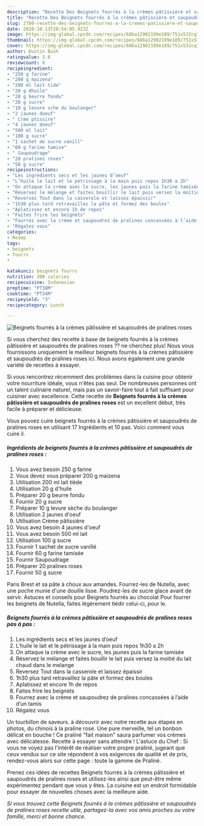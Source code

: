 ```yaml
---
description: "Recette Des Beignets fourrés à la crèmes pâtissière et saupoudrés de pralines roses"
title: "Recette Des Beignets fourrés à la crèmes pâtissière et saupoudrés de pralines roses"
slug: 2780-recette-des-beignets-fourres-a-la-cremes-patissiere-et-saupoudres-de-pralines-roses
date: 2020-10-13T20:54:05.923Z
image: https://img-global.cpcdn.com/recipes/68ba12902199e189/751x532cq70/beignets-fourres-a-la-cremes-patissiere-et-saupoudres-de-pralines-roses-photo-principale-de-la-recette.jpg
thumbnail: https://img-global.cpcdn.com/recipes/68ba12902199e189/751x532cq70/beignets-fourres-a-la-cremes-patissiere-et-saupoudres-de-pralines-roses-photo-principale-de-la-recette.jpg
cover: https://img-global.cpcdn.com/recipes/68ba12902199e189/751x532cq70/beignets-fourres-a-la-cremes-patissiere-et-saupoudres-de-pralines-roses-photo-principale-de-la-recette.jpg
author: Dustin Bush
ratingvalue: 3.8
reviewcount: 8
recipeingredient:
- "250 g farine"
- "200 g maizena"
- "200 ml lait tide"
- "20 g dhuile"
- "20 g beurre fondu"
- "20 g sucre"
- "10 g levure sche du boulanger"
- "2 jaunes doeuf"
- " Crme ptissire"
- "4 jaunes doeuf"
- "500 ml lait"
- "100 g sucre"
- "1 sachet de sucre vanill"
- "60 g farine tamise"
- " Saupoudrage"
- "20 pralines roses"
- "50 g sucre"
recipeinstructions:
- "Les ingrédients secs et les jaunes d’oeuf"
- "L’huile le lait et le pétrissage à la main puis repos 1h30 a 2h"
- "On attaque la crème avec le sucre, les jaunes puis la farine tamisée"
- "Réservez le mélange et faites bouillir le lait puis versez la moitié du lait chaud dans le melange"
- "Reversez Tout dans la casserole et laissez épaissir"
- "1h30 plus tard retravaillez la pâte et formez des boules"
- "Aplatissez et encore 1h de repos"
- "Faites frire les beignets"
- "Fourrez avec la crème et saupoudrez de pralines concassées à l’aide d’un tamis"
- "Régalez vous"
categories:
- Resep
tags:
- beignets
- fourrs
- 

katakunci: beignets fourrs  
nutrition: 300 calories
recipecuisine: Indonesian
preptime: "PT38M"
cooktime: "PT34M"
recipeyield: "3"
recipecategory: Lunch

---
```



![Beignets fourrés à la crèmes pâtissière et saupoudrés de pralines roses](https://img-global.cpcdn.com/recipes/68ba12902199e189/751x532cq70/beignets-fourres-a-la-cremes-patissiere-et-saupoudres-de-pralines-roses-photo-principale-de-la-recette.jpg)

Si vous cherchez des recette à base de beignets fourrés à la crèmes pâtissière et saupoudrés de pralines roses ?? ne cherchez plus! Nous vous fournissons uniquement le meilleur beignets fourrés à la crèmes pâtissière et saupoudrés de pralines roses ici. Nous avons également une grande variété de recettes à essayer.

Si vous rencontrez récemment des problèmes dans la cuisine pour obtenir votre nourriture idéale, vous n'êtes pas seul. De nombreuses personnes ont un talent culinaire naturel, mais pas un savoir-faire tout à fait suffisant pour cuisiner avec excellence. Cette recette de <strong> Beignets fourrés à la crèmes pâtissière et saupoudrés de pralines roses </strong> est un excellent début, très facile à préparer et délicieuse.

<!--inarticleads1-->

Vous pouvez cuire beignets fourrés à la crèmes pâtissière et saupoudrés de pralines roses en utilisant 17 Ingrédients et 10 pas. Voici comment vous cuire il.

##### Ingrédients de beignets fourrés à la crèmes pâtissière et saupoudrés de pralines roses :

1. Vous avez besoin 250 g farine
1. Vous devez vous préparer 200 g maizena
1. Utilisation 200 ml lait tiède
1. Utilisation 20 g d&#39;huile
1. Préparer 20 g beurre fondu
1. Fournir 20 g sucre
1. Préparer 10 g levure sèche du boulanger
1. Utilisation 2 jaunes d&#39;oeuf
1. Utilisation  Crème pâtissière
1. Vous avez besoin 4 jaunes d&#39;oeuf
1. Vous avez besoin 500 ml lait
1. Utilisation 100 g sucre
1. Fournir 1 sachet de sucre vanillé
1. Fournir 60 g farine tamisée
1. Fournir  Saupoudrage
1. Préparer 20 pralines roses
1. Fournir 50 g sucre


Paris Brest et sa pâte à choux aux amandes. Fourrez-les de Nutella, avec une poche munie d&#39;une douille lisse. Poudrez-les de sucre glace avant de servir. Astuces et conseils pour Beignets fourrés au chocolat Pour fourrer les beignets de Nutella, faites légèrement tiédir celui-ci, pour le. 

<!--inarticleads2-->

##### Beignets fourrés à la crèmes pâtissière et saupoudrés de pralines roses pas à pas :

1. Les ingrédients secs et les jaunes d’oeuf
1. L’huile le lait et le pétrissage à la main puis repos 1h30 a 2h
1. On attaque la crème avec le sucre, les jaunes puis la farine tamisée
1. Réservez le mélange et faites bouillir le lait puis versez la moitié du lait chaud dans le melange
1. Reversez Tout dans la casserole et laissez épaissir
1. 1h30 plus tard retravaillez la pâte et formez des boules
1. Aplatissez et encore 1h de repos
1. Faites frire les beignets
1. Fourrez avec la crème et saupoudrez de pralines concassées à l’aide d’un tamis
1. Régalez vous


Un tourbillon de saveurs. à découvrir avec notre recette aux étapes en photos, du chinois à la praline rose. Une pure merveille, tel un bonbon délicat en bouche ! Ce praliné &#34;fait maison&#34; saura parfumer vos crèmes avec délicatesse. Recette à essayer sans attendre ! L&#39;astuce du Chef : Si vous ne voyez pas l&#39;intérêt de réaliser votre propre praliné, jugeant que ceux vendus sur ce site répondent à vos exigences de qualité et de prix, rendez-vous alors sur cette page : toute la gamme de Praliné. 

<!--inarticleads1-->

<p>
Prenez ces idées de recettes Beignets fourrés à la crèmes pâtissière et saupoudrés de pralines roses et utilisez-les ainsi que peut-être même expérimentez pendant que vous y êtes. La cuisine est un endroit formidable pour essayer de nouvelles choses avec la meilleure aide.
</p>

<p>
<i>Si vous trouvez cette Beignets fourrés à la crèmes pâtissière et saupoudrés de pralines roses recette utile, partagez-la avec vos amis proches ou votre famille, merci et bonne chance.</i>
</p>
